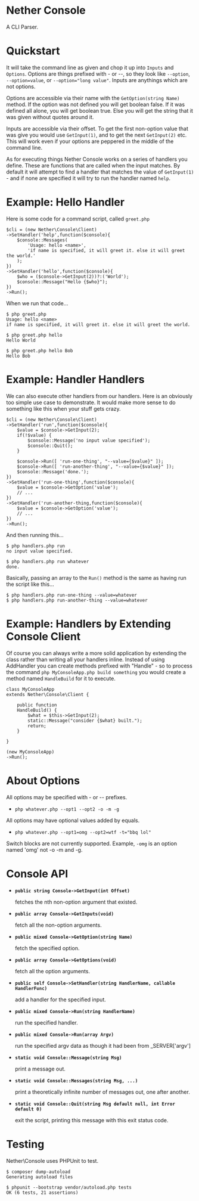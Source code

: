 # Nether Console

A CLI Parser.



# Quickstart

It will take the command line as given and chop it up into `Inputs` and
`Options`. Options are things prefixed with - or --, so they look like
`--option`, `--option=value`, or `--option="long value"`. Inputs are
anythings which are not options.

Options are accessible via their name with the `GetOption(string Name)`
method. If the option was not defined you will get boolean false. If it
was defined all alone, you will get boolean true. Else you will get the
string that it was given without quotes around it.

Inputs are accessible via their offset. To get the first non-option
value that was give you would use `GetInput(1)`, and to get the next
`GetInput(2)` etc. This will work even if your options are peppered in the
middle of the command line.

As for executing things Nether Console works on a series of handlers you
define. These are functions that are called when the input matches. By
default it will attempt to find a handler that matches the value of
`GetInput(1)` - and if none are specified it will try to run the handler
named `help`.



# Example: Hello Handler

Here is some code for a command script, called `greet.php`

	$cli = (new Nether\Console\Client)
	->SetHandler('help',function($console){
		$console::Messages(
			'Usage: hello <name>',
			'if name is specified, it will greet it. else it will greet the world.'
		);
	})
	->SetHandler('hello',function($console){
		$who = ($console->GetInput(2))?:('World');
		$console::Message("Hello {$who}");
	})
	->Run();

When we run that code...

	$ php greet.php
	Usage: hello <name>
	if name is specified, it will greet it. else it will greet the world.

	$ php greet.php hello
	Hello World

	$ php greet.php hello Bob
	Hello Bob



# Example: Handler Handlers

We can also execute other handlers from our handlers. Here is an obviously
too simple use case to demonstrate. It would make more sense to do something
like this when your stuff gets crazy.

	$cli = (new Nether\Console\Client)
	->SetHandler('run',function($console){
		$value = $console->GetInput(2);
		if(!$value) {
			$console::Message('no input value specified');
			$console::Quit();
		}

		$console->Run([ 'run-one-thing', "--value={$value}" ]);
		$console->Run([ 'run-another-thing', "--value={$value}" ]);
		$console::Message('done.');
	})
	->SetHandler('run-one-thing',function($console){
		$value = $console->GetOption('value');
		// ...
	})
	->SetHandler('run-another-thing,function($console){
		$value = $console->GetOption('value');
		// ...
	})
	->Run();

And then running this...

	$ php handlers.php run
	no input value specified.

	$ php handlers.php run whatever
	done.

Basically, passing an array to the `Run()` method is the same as having run
the script like this...

	$ php handlers.php run-one-thing --value=whatever
	$ php handlers.php run-another-thing --value=whatever



# Example: Handlers by Extending Console Client

Of course you can always write a more solid application by extending the class
rather than writing all your handlers inline. Instead of using AddHandler you
can create methods prefixed with "Handle" - so to process the command
`php MyConsoleApp.php build something` you would create a method named
`HandleBuild` for it to execute.

	class MyConsoleApp
	extends Nether\Console\Client {

		public function
		HandleBuild() {
			$what = $this->GetInput(2);
			static::Message("consider {$what} built.");
			return;
		}

	}

	(new MyConsoleApp)
	->Run();


# About Options

All options may be specified with - or -- prefixes.

* `php whatever.php --opt1 --opt2 -o -m -g`

All options may have optional values added by equals.

* `php whatever.php --opt1=omg --opt2=wtf -t="bbq lol"`

Switch blocks are not currently supported. Example, `-omg` is an option named
'omg' not -o -m and -g.



# Console API

* **`public string Console->GetInput(int Offset)`**

  fetches the nth non-option argument that existed.

* **`public array Console->GetInputs(void)`**

  fetch all the non-option arguments.

* **`public mixed Console->GetOption(string Name)`**

  fetch the specified option.

* **`public array Console->GetOptions(void)`**

  fetch all the option arguments.

* **`public self Console->SetHandler(string HandlerName, callable HandlerFunc)`**

  add a handler for the specified input.

* **`public mixed Console->Run(string HandlerName)`**

  run the specified handler.

* **`public mixed Console->Run(array Argv)`**

  run the specified argv data as though it had been from _SERVER['argv']

* **`static void Console::Message(string Msg)`**

  print a message out.

* **`static void Console::Messages(string Msg, ...)`**

  print a theoretically infinite number of messages out, one after another.

* **`static void Console::Quit(string Msg default null, int Error default 0)`**

  exit the script, printing this message with this exit status code.



# Testing

Nether\Console uses PHPUnit to test.

	$ composer dump-autoload
	Generating autoload files
	
	$ phpunit --bootstrap vendor/autoload.php tests
	OK (6 tests, 21 assertions)

